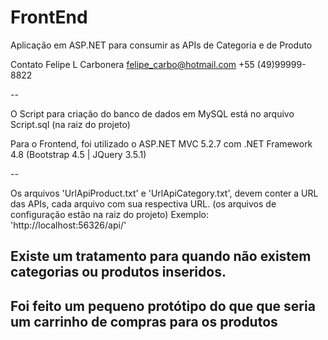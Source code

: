 # FrontEnd
Aplicação em ASP.NET para consumir as APIs de Categoria e de Produto

Contato
Felipe L Carbonera
felipe_carbo@hotmail.com
+55 (49)99999-8822 

--

O Script para criação do banco de dados em MySQL está no arquivo Script.sql (na raiz do projeto)

Para o Frontend, foi utilizado o ASP.NET MVC 5.2.7 com .NET Framework 4.8
(Bootstrap 4.5 | JQuery 3.5.1)

--

Os arquivos 'UrlApiProduct.txt' e 'UrlApiCategory.txt', devem conter a URL das APIs, cada arquivo com sua respectiva URL.
(os arquivos de configuração estão na raiz do projeto)
Exemplo: 'http://localhost:56326/api/'


Existe um tratamento para quando não existem categorias ou produtos inseridos.
--
Foi feito um pequeno protótipo do que que seria um carrinho de compras para os produtos
--
